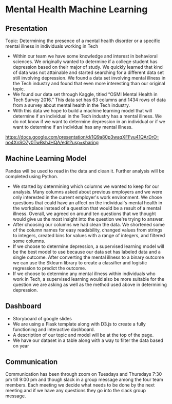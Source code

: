 # Mental Health Machine Learning 

## Presentation
Topic: Determining the presence of a mental health disorder or a specific mental illness in individuals working in Tech

-	Within our team we have some knowledge and interest in behavioral sciences. We originally
wanted to determine if a college student has depression based on their major of study. We 
quickly learned that kind of data was not attainable and started searching for a different 
data set still involving depression. We found a data set involving mental illness in the 
Tech industry and found that even more interesting than our original topic.
-	We found our data set through Kaggle, titled “OSMI Mental Health in Tech Survey 2016.” This 
data set has 63 columns and 1434 rows of data from a survey about mental health in the Tech
industry.
-	With this data we hope to build a machine learning model that will determine if an 
individual in the Tech industry has a mental illness. We do not know if we want to determine 
depression in an individual or if we want to determine if an individual has any mental illness.

https://docs.google.com/presentation/d/1Q9a80p3waqXFFyu41QArDrO-no4XnSO7y0TwBshJHQA/edit?usp=sharing

## Machine Learning Model
Pandas will be used to read in the data and clean it. Further analysis will be completed using Python.
- We started by determining which columns we wanted to keep for our analysis. Many columns asked about
 previous employers and we were only interested in the current employer's work environment. We chose
 questions that could have an affect on the individual's mental health in the workplace instead of a 
 question that would be a result of a mental illness. Overall, we agreed on around ten questions that
 we thought would give us the most insight into the question we're trying to answer.
- After choosing our columns we had clean the data. We shortened some of the column names for easy
 readability, changed values from strings to integers, created bins for values with a range of integers,
 and filtered some columns.
- If we choose to determine depression, a supervised learning model will be the best model to use
 because our data set has labeled data and a single outcome. After converting the mental illness to a
 binary outcome we can use the Sklearn library to create a classifier and logistic regression to predict 
 the outcome.
- If we choose to determine any mental illness within individuals who work in Tech, a supervised
learning would also be more suitable for the question we are asking as well as the method used above in
determining depression.

## Dashboard
- Storyboard of google slides
- We are using a Flask template along with D3.js to create a fully functioning and interactive dashboard.
- A description of our topic and model will be at the top of the page.
- We have our dataset in a table along with a way to filter the data based on year

## Communication
Communication has been through zoom on Tuesdays and Thursdays 7:30 pm till 9:00 pm and though
slack in a group message among the four team members. Each meeting we decide what needs to be
done by the next meeting and if we have any questions they go into the slack group message.
